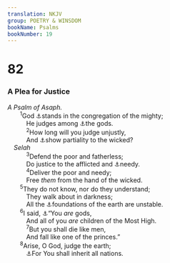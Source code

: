 ```yaml
---
translation: NKJV
group: POETRY & WINSDOM
bookName: Psalms 
bookNumber: 19
---
```


<div class="title"><h1>82</h1><h3>A Plea for Justice</h3><i>A Psalm of Asaph.</i></div>
<span class="verse thi_82_1">  <sup>1</sup>God <a data-toggle="tooltip" data-placement="bottom" title="(2 Chr. 19:6; Eccl. 5:8)">⚓</a>stands in the congregation of the mighty;<br/>   He judges among <a data-toggle="tooltip" data-placement="bottom" title="Ps. 82:6">⚓</a>the gods.<br/></span>
<span class="verse thi_82_2">   <sup>2</sup>How long will you judge unjustly,<br/>   And <a data-toggle="tooltip" data-placement="bottom" title="(Deut. 1:17); Prov. 18:5">⚓</a>show partiality to the wicked?<br/> <i>Selah</i><br/></span>
<span class="verse thi_82_3">   <sup>3</sup>Defend the poor and fatherless;<br/>   Do justice to the afflicted and <a data-toggle="tooltip" data-placement="bottom" title="(Deut. 24:17; Is. 11:4; Jer. 22:16)">⚓</a>needy.<br/></span>
<span class="verse thi_82_4">   <sup>4</sup>Deliver the poor and needy;<br/>   Free <i>them</i> from the hand of the wicked.<br/></span>
<span class="verse thi_82_5">  <sup>5</sup>They do not know, nor do they understand;<br/>   They walk about in darkness;<br/>   All the <a data-toggle="tooltip" data-placement="bottom" title="Ps. 11:3">⚓</a>foundations of the earth are unstable.<br/></span>
<span class="verse thi_82_6">  <sup>6</sup>I said, <a data-toggle="tooltip" data-placement="bottom" title="John 10:34">⚓</a>“You <i>are</i> gods,<br/>   And all of you <i>are</i> children of the Most High.<br/></span>
<span class="verse thi_82_7">   <sup>7</sup>But you shall die like men,<br/>   And fall like one of the princes.”<br/></span>
<span class="verse thi_82_8">  <sup>8</sup>Arise, O God, judge the earth;<br/>   <a data-toggle="tooltip" data-placement="bottom" title="Ps. 2:8; (Rev. 11:15)">⚓</a>For You shall inherit all nations.<br/></span>
